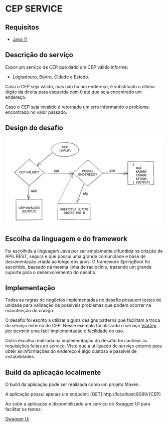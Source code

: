 # CEP SERVICE

## Requisitos
* [Java 11](https://www.oracle.com/br/java/technologies/javase-jdk11-downloads.html)

## Descrição do serviço
Expor um serviço de CEP que dado um CEP válido informe:
* Logradouro, Bairro, Cidade e Estado.

Caso o CEP seja válido, mas não há um endereço, 
é substituído o último digito da direita para esquerda com 0 até que seja encontrado um endereço.

Caso o CEP seja inválido é retornado um erro informando o problema encontrado no valor passado.

## Design do desafio
![Project](project.png)

## Escolha da linguagem e do framework
Foi escolhida a linguagem Java por ser amplamente difundida na criação de APIs REST,
segura e que possui uma grande comunidade e base de documentação criada ao longo dos anos.
O framework SpringBoot foi escolhido, baseado na mesma linha de raciocínio, trazendo um grande 
suporte para o desenvolvimento do desafio.

## Implementação
Todas as regras de negócios implementadas no desafio possuem testes de unidade para validação
de possíveis problemas que podem ocorrer na manutenção do código.

O desafio foi escrito a utilizar alguns designs patterns que facilitam a troca do serviço externo
do CEP. Nesse exemplo foi utilizado o serviço [ViaCep](https://viacep.com.br/) por permitir uma 
fácil implementação e facilidade no uso.

Outra escolha realizada na implementação do desafio foi cachear as requisições feitas ao serviço.
Visto que a utilização de serviço externo para obter as informações do endereço é algo custoso e passível
de instabilidades.

## Build da aplicação localmente

O build da aplicação pode ser realizada como um projeto Maven.


A aplicação possui apenas um endpoint: [GET] http://localhost:8080/{CEP}


Ao subir a aplicação é disponibilizado um serviço do Swagger UI para facilitar os testes:

[Swagger UI](http://localhost:8080/swagger-ui.html)